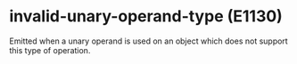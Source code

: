 # invalid-unary-operand-type (E1130)
Emitted when a unary operand is used on an object which does not support
this type of operation.

